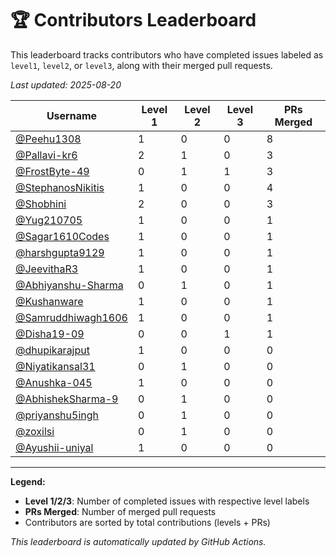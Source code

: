 # 🏆 Contributors Leaderboard

This leaderboard tracks contributors who have completed issues labeled as `level1`, `level2`, or `level3`, along with their merged pull requests.

*Last updated: 2025-08-20*

| Username | Level 1 | Level 2 | Level 3 | PRs Merged |
|----------|---------|---------|---------|-------------|
| [@Peehu1308](https://github.com/Peehu1308) | 1 | 0 | 0 | 8 |
| [@Pallavi-kr6](https://github.com/Pallavi-kr6) | 2 | 1 | 0 | 3 |
| [@FrostByte-49](https://github.com/FrostByte-49) | 0 | 1 | 1 | 3 |
| [@StephanosNikitis](https://github.com/StephanosNikitis) | 1 | 0 | 0 | 4 |
| [@Shobhini](https://github.com/Shobhini) | 2 | 0 | 0 | 3 |
| [@Yug210705](https://github.com/Yug210705) | 1 | 0 | 0 | 1 |
| [@Sagar1610Codes](https://github.com/Sagar1610Codes) | 1 | 0 | 0 | 1 |
| [@harshgupta9129](https://github.com/harshgupta9129) | 1 | 0 | 0 | 1 |
| [@JeevithaR3](https://github.com/JeevithaR3) | 1 | 0 | 0 | 1 |
| [@Abhiyanshu-Sharma](https://github.com/Abhiyanshu-Sharma) | 0 | 1 | 0 | 1 |
| [@Kushanware](https://github.com/Kushanware) | 1 | 0 | 0 | 1 |
| [@Samruddhiwagh1606](https://github.com/Samruddhiwagh1606) | 1 | 0 | 0 | 1 |
| [@Disha19-09](https://github.com/Disha19-09) | 0 | 0 | 1 | 1 |
| [@dhupikarajput](https://github.com/dhupikarajput) | 1 | 0 | 0 | 0 |
| [@Niyatikansal31](https://github.com/Niyatikansal31) | 0 | 1 | 0 | 0 |
| [@Anushka-045](https://github.com/Anushka-045) | 1 | 0 | 0 | 0 |
| [@AbhishekSharma-9](https://github.com/AbhishekSharma-9) | 0 | 1 | 0 | 0 |
| [@priyanshu5ingh](https://github.com/priyanshu5ingh) | 0 | 1 | 0 | 0 |
| [@zoxilsi](https://github.com/zoxilsi) | 0 | 1 | 0 | 0 |
| [@Ayushii-uniyal](https://github.com/Ayushii-uniyal) | 1 | 0 | 0 | 0 |

---

**Legend:**
- **Level 1/2/3**: Number of completed issues with respective level labels
- **PRs Merged**: Number of merged pull requests
- Contributors are sorted by total contributions (levels + PRs)

*This leaderboard is automatically updated by GitHub Actions.*
